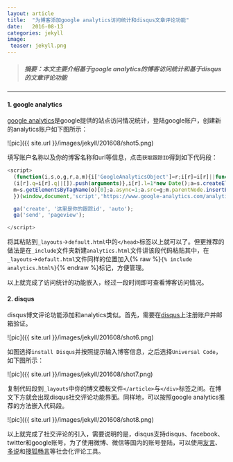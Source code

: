 ```yaml
---
layout: article
title:  "为博客添加google analytics访问统计和disqus文章评论功能"
date:   2016-08-13
categories: jekyll
image:
 teaser: jekyll.png
---
```

>##### 摘要：本文主要介绍基于google analytics的博客访问统计和基于disqus的文章评论功能

---

#### 1. google analytics

[google analytics][analytics]是google提供的站点访问情况统计，登陆google账户，创建新的analytics账户如下图所示：

![pic]({{ site.url }}/images/jekyll/201608/shot5.png)

填写账户名称以及你的博客名称和url等信息，点击`获取跟踪ID`得到如下代码段：

```javascript
<script>
  (function(i,s,o,g,r,a,m){i['GoogleAnalyticsObject']=r;i[r]=i[r]||function(){
  (i[r].q=i[r].q||[]).push(arguments)},i[r].l=1*new Date();a=s.createElement(o),
  m=s.getElementsByTagName(o)[0];a.async=1;a.src=g;m.parentNode.insertBefore(a,m)
  })(window,document,'script','https://www.google-analytics.com/analytics.js','ga');

  ga('create', '这里是你的跟踪id', 'auto');
  ga('send', 'pageview');

</script> 
```

将其粘贴到`_layouts`->`default.html`中的`</head>`标签以上就可以了。但更推荐的做法是在`_include`文件夹新建`analytics.html`文件讲该段代码粘贴其中，在`_layouts`->`default.html`文件同样的位置加入{% raw %}`{% include analytics.html%}`{% endraw %}标记，方便管理。

以上就完成了访问统计的功能嵌入，经过一段时间即可查看博客访问情况。


#### 2. disqus

disqus博文评论功能添加和analytics类似。首先，需要在[disqus][disqus]上注册账户并邮箱验证。

![pic]({{ site.url }}/images/jekyll/201608/shot6.png)

如图选择`install Disqus`并按照提示输入博客信息，之后选择`Universal Code`，如下图所示：

![pic]({{ site.url }}/images/jekyll/201608/shot7.png)

复制代码段到`_layouts`中你的博文模板文件`</article>`与`</div>`标签之间。在博文下方就会出现disqus社交评论功能界面。同样地，可以按照google analytics推荐的方法嵌入代码段。

![pic]({{ site.url }}/images/jekyll/201608/shot8.png)

以上就完成了社交评论的引入，需要说明的是，disqus支持disqus、facebook、twitter和google账号，为了使用微博、微信等国内的账号登陆，可以使用[友言][youyan]、[多说][duoshuo]和[搜狐畅言][changyan]等社会化评论工具。


[analytics]: https://analytics.google.com
[disqus]: https://disqus.com/
[youyan]: http://www.uyan.cc/
[duoshuo]: http://duoshuo.com/
[changyan]: http://changyan.kuaizhan.com/
